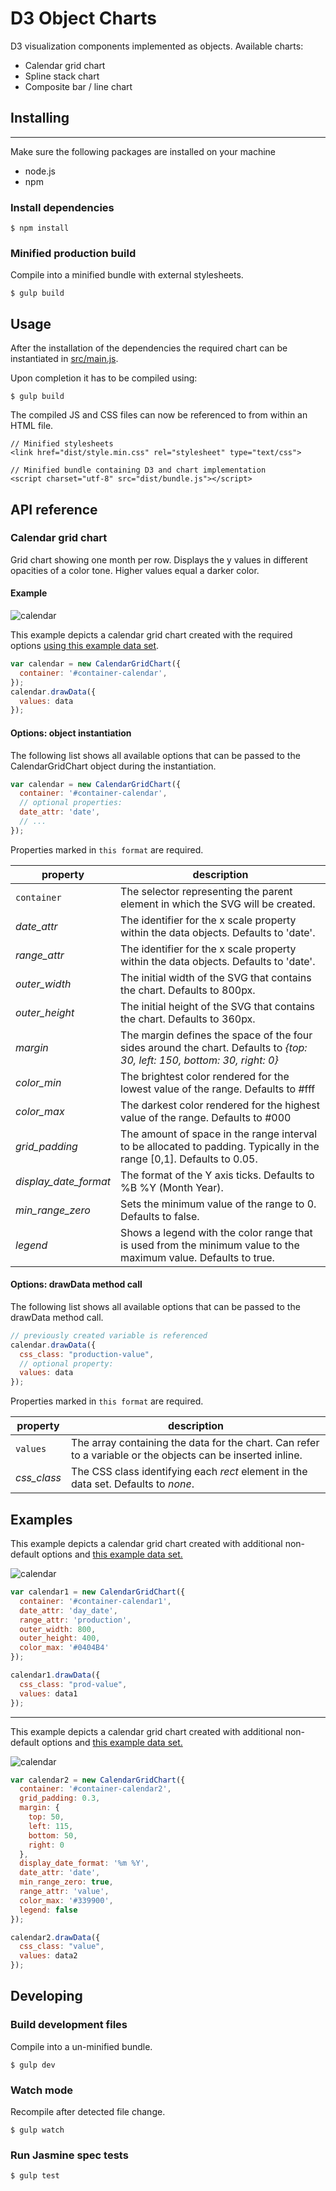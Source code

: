 # D3 Object Charts
D3 visualization components implemented as objects. Available charts:
* Calendar grid chart
* Spline stack chart
* Composite bar / line chart

## Installing
-------------
Make sure the following packages are installed on your machine
* node.js
* npm

### Install dependencies
```
$ npm install
```

### Minified production build
Compile into a minified bundle with external stylesheets.
```
$ gulp build
```

## Usage

After the installation of the dependencies the required chart can be instantiated in [src/main.js](src/main.js).

Upon completion it has to be compiled using:
```
$ gulp build
```

The compiled JS and CSS files can now be referenced to from within an HTML file.
```
// Minified stylesheets
<link href="dist/style.min.css" rel="stylesheet" type="text/css">

// Minified bundle containing D3 and chart implementation
<script charset="utf-8" src="dist/bundle.js"></script>
```

## API reference
### Calendar grid chart
Grid chart showing one month per row. Displays the y values in different opacities of a color tone. Higher values equal a darker color.

#### Example
![calendar](docs/img/calendar_grid_example_one.png)

This example depicts a calendar grid chart created with the required options [using this example data set](docs/datasets/example_one.js).

```js
var calendar = new CalendarGridChart({
  container: '#container-calendar',
});
calendar.drawData({
  values: data
});

```

#### Options: object instantiation

The following list shows all available options that can be passed to the CalendarGridChart object during the instantiation.

```js
var calendar = new CalendarGridChart({
  container: '#container-calendar',
  // optional properties:
  date_attr: 'date',
  // ...
});

```
Properties marked in `this format` are required.


| property | description |
| -------- | ----------- |
| `container`  | The selector representing the parent element in which the SVG will be created.  |
| *date_attr*  | The identifier for the x scale property within the data objects. Defaults to 'date'. |
| *range_attr*  | The identifier for the x scale property within the data objects. Defaults to 'date'. |
| *outer_width*  | The initial width of the SVG that contains the chart. Defaults to 800px. |
| *outer_height* | The initial height of the SVG that contains the chart. Defaults to 360px. |
| *margin* | The margin defines the space of the four sides around the chart. Defaults to *{top: 30, left: 150, bottom: 30, right: 0}* |
| *color_min* | The brightest color rendered for the lowest value of the range. Defaults to #fff |
| *color_max* | The darkest color rendered for the highest value of the range. Defaults to #000 |
| *grid_padding* | The amount of space in the range interval to be allocated to padding. Typically in the range [0,1]. Defaults to 0.05. |
| *display_date_format* | The format of the Y axis ticks. Defaults to %B %Y (Month Year). |
| *min_range_zero* | Sets the minimum value of the range to 0. Defaults to false. |
| *legend* | Shows a legend with the color range that is used from the minimum value to the maximum value. Defaults to true. |

#### Options: drawData method call

The following list shows all available options that can be passed to the drawData method call.

```js
// previously created variable is referenced
calendar.drawData({
  css_class: "production-value",
  // optional property:
  values: data
});

```
Properties marked in `this format` are required.

| property | description |
| -------- | ----------- |
| `values`  | The array containing the data for the chart. Can refer to a variable or the objects can be inserted inline. |
| *css_class* | The CSS class identifying each *rect* element in the data set. Defaults to *none*. |

## Examples

This example depicts a calendar grid chart created with additional non-default options and [this example data set.](docs/datasets/example_two.babel.js)

![calendar](docs/img/calendar_grid_example_two.png)

```js
var calendar1 = new CalendarGridChart({
  container: '#container-calendar1',
  date_attr: 'day_date',
  range_attr: 'production',
  outer_width: 800,
  outer_height: 400,
  color_max: '#0404B4'
});

calendar1.drawData({
  css_class: "prod-value",
  values: data1
});

```

---

This example depicts a calendar grid chart created with additional non-default options and [this example data set.](docs/datasets/example_three.js)

![calendar](docs/img/calendar_grid_example_three.png)

```js
var calendar2 = new CalendarGridChart({
  container: '#container-calendar2',
  grid_padding: 0.3,
  margin: {
    top: 50,
    left: 115,
    bottom: 50,
    right: 0
  },
  display_date_format: '%m %Y',
  date_attr: 'date',
  min_range_zero: true,
  range_attr: 'value',
  color_max: '#339900',
  legend: false
});

calendar2.drawData({
  css_class: "value",
  values: data2
});

```

## Developing
### Build development files
Compile into a un-minified bundle.
```
$ gulp dev
```

### Watch mode
Recompile after detected file change.
```
$ gulp watch
```

### Run Jasmine spec tests
```
$ gulp test
```

